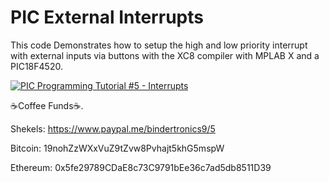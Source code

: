 # **PIC External Interrupts**

This code Demonstrates how to setup the high and low priority interrupt with external inputs via buttons with the XC8 compiler with MPLAB X and a PIC18F4520.

[![PIC Programming Tutorial #5 - Interrupts](https://img.youtube.com/vi/MiPxVmj_nHI/0.jpg)](https://www.youtube.com/watch?v=MiPxVmj_nHI "PIC Programming Tutorial #5 - Interrupts")

☕Coffee Funds☕.

Shekels: 
https://www.paypal.me/bindertronics9/5

Bitcoin: 
19nohZzWXxVuZ9tZvw8Pvhajt5khG5mspW

Ethereum: 
0x5fe29789CDaE8c73C9791bEe36c7ad5db8511D39